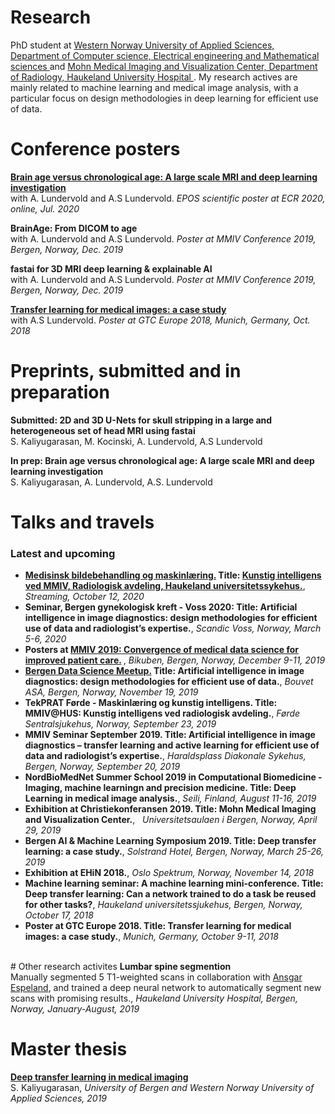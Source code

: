 ---
---

# Research 
PhD student at <a href="https://www.hvl.no/en/about/management/faculty-of-engineering-and-science/department-of-computer-science-electrical-engineering-and-mathematical-sciences-ny-side/"> Western Norway University of Applied Sciences, Department of Computer science, Electrical engineering and Mathematical sciences </a> and <a href="https://mmiv.no/"> Mohn Medical Imaging and Visualization Center, Department of Radiology, Haukeland University Hospital </a>. My research actives are mainly related to machine learning and medical image analysis, with a particular focus on design methodologies in deep learning for efficient use of data.
<br>

# Conference posters  
<a href="https://epos.myesr.org/esr/viewing/index.php?module=viewing_poster&task=&pi=156693"> <b>Brain age versus chronological age: A large scale MRI and deep learning investigation </b></a>
<br>
with A. Lundervold and A.S Lundervold. <i>EPOS scientific poster at ECR 2020, online, Jul. 2020 </i>

<b>BrainAge: From DICOM to age</b>
<br>
with A. Lundervold and A.S Lundervold. <i>Poster at MMIV Conference 2019, Bergen, Norway, Dec. 2019 </i>

<b>fastai for 3D MRI deep learning & explainable AI</b>
<br>
with A. Lundervold and A.S Lundervold. <i>Poster at MMIV Conference 2019, Bergen, Norway, Dec. 2019 </i>

<a href="https://www.nvidia.com/content/dam/en-zz/Solutions/gtc-europe/posters/deep-learning/gtc18eu-research-posters-AIDL_20_EP8136_Satheshkumar_Kaliyugarasan.jpg"> <b>Transfer learning for medical images: a case study </b></a>
<br>
with A.S Lundervold. <i>Poster at GTC Europe 2018, Munich, Germany, Oct. 2018 </i>
<br>

# Preprints, submitted and in preparation
<b>Submitted: 2D and 3D U-Nets for skull stripping in a large and heterogeneous set of head MRI using fastai</b>
<br>
S. Kaliyugarasan, M. Kocinski, A. Lundervold, A.S Lundervold

<b>In prep: Brain age versus chronological age: A large scale MRI and deep learning investigation</b>
<br>
S. Kaliyugarasan, A. Lundervold, A.S. Lundervold
<br>

# Talks and travels 
### Latest and upcoming
<ul>

<li> 
    <b> <a href="https://www.tekna.no/kurs/medisinsk-bildebehandling-og-maskinlaring-40653/#om-kurset"> Medisinsk bildebehandling og maskinlæring.</a> Title: <a href="https://docs.google.com/presentation/d/10N2wJsADLf2KuWaDOG6MVeIHGD-fh2qVeSFVtk1a-7A/preview?slide=id.g9c0900aabd_0_31"> Kunstig intelligens ved MMIV, Radiologisk avdeling, Haukeland universitetssykehus.</b><a/>, 
    <i>Streaming, October 12, 2020 </i>
</li>


<li> 
    <b>Seminar, Bergen gynekologisk kreft - Voss 2020:  Title: Artificial intelligence in image diagnostics: design methodologies for efficient use of data and radiologist’s expertise.</b>, 
    <i>Scandic Voss, Norway, March 5-6, 2020 </i>
</li>

<li> 
    <b>Posters at <a href="https://mmiv.no/conference/"> MMIV 2019: Convergence of medical data science for improved patient care.</a>
</b>, 
    <i> Bikuben, Bergen, Norway, December 9-11, 2019</i>
</li>

<li> 
    <b> <a href="https://www.meetup.com/Bergen-Data-Science-Meetup/events/266379588/"> Bergen Data Science Meetup.</a> Title: Artificial intelligence in image diagnostics: design methodologies for efficient use of data.</b>, 
    <i>Bouvet ASA, Bergen, Norway, November 19, 2019 </i>
</li>

<li> 
    <b>TekPRAT Førde - Maskinlæring og kunstig intelligens. Title: MMIV@HUS: Kunstig intelligens ved radiologisk avdeling.</b>, 
    <i>Førde Sentralsjukehus, Norway, September 23, 2019 </i>
</li>

<li> 
    <b>MMIV Seminar September 2019. Title: Artificial intelligence in image diagnostics – transfer learning and active learning for efficient use of data and radiologist’s expertise.</b>, 
    <i>Haraldsplass Diakonale Sykehus, Bergen, Norway, September 20, 2019 </i>
</li>

<li> 
    <b>NordBioMedNet Summer School 2019 in Computational Biomedicine - Imaging, machine learningn and precision medicine. Title: Deep Learning in medical image analysis.</b>, 
    <i>Seili, Finland, August 11-16, 2019 </i>
</li>

<li> 
     <b>Exhibition at Christiekonferansen 2019. Title: Mohn Medical Imaging and Visualization Center.</b>, 
     <i>Universitetsaulaen i Bergen, Norway, April 29, 2019 </i>
</li>

<li> 
    <b>Bergen AI &amp; Machine Learning Symposium 2019. Title: Deep transfer learning: a case study.</b>, 
    <i>Solstrand Hotel, Bergen, Norway, March 25-26, 2019 </i>
</li>

<li><b>Exhibition at EHiN 2018.</b>, 
    <i>Oslo Spektrum, Norway, November 14, 2018 </i>
</li>

<li> <b>Machine learning seminar: A machine learning mini-conference. Title: Deep transfer learning: Can a network trained to do a task be reused for other tasks?</b>, 
     <i>Haukeland universitetssjukehus, Bergen, Norway, October 17, 2018 </i>
</li>

<li> 
     <b>Poster at GTC Europe 2018. Title: Transfer learning for medical images: a case study.</b>, 
     <i>Munich, Germany, October 9-11, 2018 </i>
</li>
</ul>
<br>
# Other research activites 
<b>Lumbar spine segmention</b>
<br>
Manually segmented 5 T1-weighted scans in collaboration with <a href="https://www.uib.no/personer/Ansgar.Espeland"> Ansgar Espeland</a>, and trained a deep neural network to automatically segment new scans with promising results., <i>Haukeland University Hospital, Bergen, Norway, January-August, 2019 </i>
<br>

# Master thesis 
<a href="http://bora.uib.no/bitstream/handle/1956/20849/Deep_transfer_learning_in_medical_imaging.pdf"><b>Deep transfer learning in medical imaging</b></a>
<br>
S. Kaliyugarasan, <i>University of Bergen and Western Norway University of Applied Sciences, 2019 </i>
